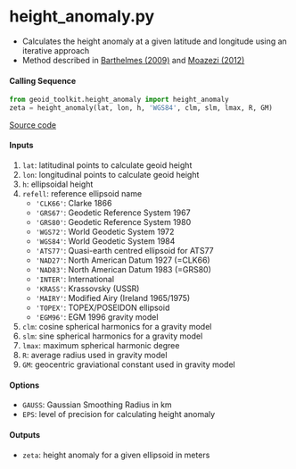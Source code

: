 height_anomaly.py
=================

- Calculates the height anomaly at a given latitude and longitude using an iterative approach
- Method described in [Barthelmes (2009)](http://icgem.gfz-potsdam.de/str-0902-revised.pdf) and [Moazezi (2012)](https://doi.org/10.1007/s12145-012-0102-2)

#### Calling Sequence
```python
from geoid_toolkit.height_anomaly import height_anomaly
zeta = height_anomaly(lat, lon, h, 'WGS84', clm, slm, lmax, R, GM)
```
[Source code](https://github.com/tsutterley/geoid-toolkit/blob/main/geoid_toolkit/height_anomaly.py)

#### Inputs
1. `lat`: latitudinal points to calculate geoid height
2. `lon`: longitudinal points to calculate geoid height
3. `h`: ellipsoidal height
4. `refell`: reference ellipsoid name
    * `'CLK66'`: Clarke 1866
    * `'GRS67'`: Geodetic Reference System 1967
    * `'GRS80'`: Geodetic Reference System 1980
    * `'WGS72'`: World Geodetic System 1972
    * `'WGS84'`: World Geodetic System 1984
    * `'ATS77'`: Quasi-earth centred ellipsoid for ATS77
    * `'NAD27'`: North American Datum 1927 (=CLK66)
    * `'NAD83'`: North American Datum 1983 (=GRS80)
    * `'INTER'`: International
    * `'KRASS'`: Krassovsky (USSR)
    * `'MAIRY'`: Modified Airy (Ireland 1965/1975)
    * `'TOPEX'`: TOPEX/POSEIDON ellipsoid
    * `'EGM96'`: EGM 1996 gravity model
5. `clm`: cosine spherical harmonics for a gravity model
6. `slm`: sine spherical harmonics for a gravity model
7. `lmax`: maximum spherical harmonic degree
8. `R`: average radius used in gravity model
9. `GM`: geocentric graviational constant used in gravity model

#### Options
- `GAUSS`: Gaussian Smoothing Radius in km
- `EPS`: level of precision for calculating height anomaly

#### Outputs
- `zeta`: height anomaly for a given ellipsoid in meters